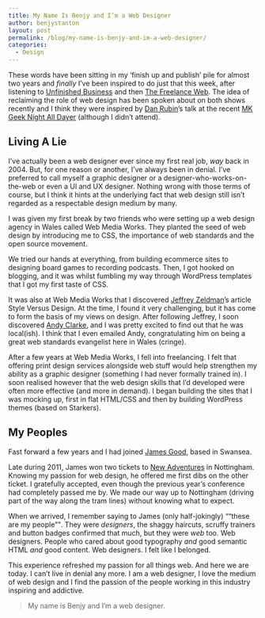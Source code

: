 ```yaml
---
title: My Name Is Benjy and I’m a Web Designer
author: benjystanton
layout: post
permalink: /blog/my-name-is-benjy-and-im-a-web-designer/
categories:
  - Design
---
```

These words have been sitting in my ‘finish up and publish’ pile for almost two years and *finally* I’ve been inspired to do just that this week, after listening to [Unfinished Business][1] and then [The Freelance Web][2]. The idea of reclaiming the role of web design has been spoken about on both shows recently and I think they were inspired by [Dan Rubin][3]’s talk at the recent [MK Geek Night All Dayer][4] (although I didn’t attend).

<!--more-->

## Living A Lie

I’ve actually been a web designer ever since my first real job, *way* back in 2004. But, for one reason or another, I’ve always been in denial. I’ve preferred to call myself a graphic designer or a designer-who-works-on-the-web or even a UI and UX designer. Nothing wrong with those terms of course, but I think it hints at the underlying fact that web design still isn’t regarded as a respectable design medium by many.

I was given my first break by two friends who were setting up a web design agency in Wales called Web Media Works. They planted the seed of web design by introducing me to CSS, the importance of web standards and the open source movement.

We tried our hands at everything, from building ecommerce sites to designing board games to recording podcasts. Then, I got hooked on blogging, and it was whilst fumbling my way through WordPress templates that I got my first taste of CSS.

It was also at Web Media Works that I discovered [Jeffrey Zeldman][5]’s article Style Versus Design. At the time, I found it very challenging, but it has come to form the basis of my views on design. After following Jeffrey, I soon discovered [Andy Clarke][6], and I was pretty excited to find out that he was local(ish). I think that I even emailed Andy, congratulating him on being a great web standards evangelist here in Wales (cringe).

After a few years at Web Media Works, I fell into freelancing. I felt that offering print design services alongside web stuff would help strengthen my ability as a graphic designer (something I had never formally trained in). I soon realised however that the web design skills that I’d developed were often more effective (and more in demand). I began building the sites that I was mocking up, first in flat HTML/CSS and then by building WordPress themes (based on Starkers).

## My Peoples

Fast forward a few years and I had joined [James Good][7], based in Swansea. 

Late during 2011, James won two tickets to [New Adventures][8] in Nottingham. Knowing my passion for web design, he offered me first dibs on the other ticket. I gratefully accepted, even though the previous year’s conference had completely passed me by. We made our way up to Nottingham (driving part of the way along the tram lines) without knowing what to expect.

When we arrived, I remember saying to James (only half-jokingly) <q>“these are my people”</q>. They were *designers*, the shaggy haircuts, scruffy trainers and button badges confirmed that much, but they were *web* too. Web designers. People who cared about good typography *and* good semantic HTML *and* good content. Web designers. I felt like I belonged.

This experience refreshed my passion for all things web. And here we are today. I can’t live in denial any more. I am a web designer, I love the medium of web design and I find the passion of the people working in this industry inspiring and addictive.

> My name is Benjy and I’m a web designer.

 [1]: http://unfinished.bz/ "Unfinished Business podcast"
 [2]: http://www.thefreelanceweb.com/ "The Freelance Web podcast"
 [3]: http://danrubin.is/ "Dan Rubin’s website"
 [4]: http://alldayer.mkgeeknight.co.uk/ "MK Geek Night All Dayer 2014"
 [5]: http://www.zeldman.com/ "Jeffrey Zeldman’s website"
 [6]: http://stuffandnonsense.co.uk/ "Andy Clarke’s Stuff & Nonsense"
 [7]: http://www.jamesgood.co.uk/ "James Good"
 [8]: http://2012.newadventuresconf.com/ "New Adventures Conference 2012"